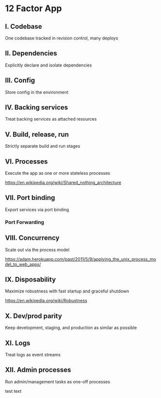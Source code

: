 # 12 Factor App

## I. Codebase
One codebase tracked in revision control, many deploys

## II. Dependencies
Explicitly declare and isolate dependencies

## III. Config
Store config in the environment

## IV. Backing services
Treat backing services as attached resources

## V. Build, release, run
Strictly separate build and run stages

## VI. Processes
Execute the app as one or more stateless processes

https://en.wikipedia.org/wiki/Shared_nothing_architecture


## VII. Port binding
Export services via port binding


### Port Forwarding


## VIII. Concurrency
Scale out via the process model

https://adam.herokuapp.com/past/2011/5/9/applying_the_unix_process_model_to_web_apps/

## IX. Disposability
Maximize robustness with fast startup and graceful shutdown

https://en.wikipedia.org/wiki/Robustness

## X. Dev/prod parity
Keep development, staging, and production as similar as possible

## XI. Logs
Treat logs as event streams

## XII. Admin processes
Run admin/management tasks as one-off processes



test text
